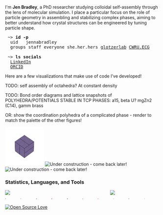 I'm **Jen Bradley**, a PhD researcher studying colloidal self-assembly through the lens of molecular simulation. I place a particular focus on the role of particle geometry in assembling and stabilizing complex phases, aiming to better understand how crystal structures can be engineered by tuning particle shape.

<pre>
 ~> <strong>id -p</strong>
  uid	jennabradley
  groups staff everyone she.her.hers <a href="https://github.com/glotzerlab">glotzerlab</a> <a href="https://engineering.case.edu/research/labs/electro-ceramics/about">CWRU.ECG</a>

 ~> <strong>ls socials</strong>
  <a href="https://www.linkedin.com/in/jenbrad">LinkedIn</a>
  <a href="https://orcid.org/0009-0007-2443-2982">ORCID</a>
</pre>

 <!--- Style for the block above is based on the excellent profile at https://github.com/hedyhli/hedyhl --->

Here are a few visualizations that make use of code I've developed!

TODO: self assembly of octahedra? At constant density

TODO: Bond order diagrams and lattice snapshots of POLYHEDRA/POTENTIALS STABLE IN TCP PHASES: a15, beta U? mgZn2 (C14), gamm brass

OR: show the coordination polyhedra of a complicated phase - render to match the palette of the other figures!

<div>
    <img src='src/pyritohedron.gif' alt='Pyritohedra' width='25%'/>
    <img src='image.jpg' alt='Under construction - come back later!' width='25%'/>
    <img src='image.jpg' alt='Under construction - come back later!' width='25%'/>
</div>

### Statistics, Languages, and Tools

<!--- ![Github Statistics](https://github-profile-summary-cards.vercel.app/api/cards/stats?username=janbridley&theme=github) ![Languages](https://github-profile-summary-cards.vercel.app/api/cards/most-commit-language?username=janbridley&theme=github) --->

<div style="display: flex; justify-content: space-between;">
  <img src="https://github-profile-summary-cards.vercel.app/api/cards/stats?username=janbridley&theme=github" width="32%" />
  <img src="https://github-profile-summary-cards.vercel.app/api/cards/most-commit-language?username=janbridley&theme=github" width="32%" />
</div>


<!--- TODO: replace with own images in order to better match software suite --->

<!--- [![Skills](https://skillicons.dev/icons?i=python,bash,markdown,regex,cpp,rust,git,linux&perline=4&theme=light)]() --->

<div style="display: flex;">
  <a href="https://www.python.org/"><img src="src/icons/python.svg" width="6%" alt="Python"></a>
  <a href="https://pytest.org/"><img src="src/icons/pytest.svg" width="6%" alt="Pytest"></a>
  <a href="https://isocpp.org/"><img src="src/icons/cpp.svg" width="6%" alt="C++"></a>
  <a href="https://www.rust-lang.org/"><img src="src/icons/rust.svg" width="6%" alt="Rust"></a>
  <a href="https://www.markdownguide.org/"><img src="src/icons/md.svg" width="6%" alt="Markdown"></a>
  <a href="https://www.gnu.org/software/bash/"><img src="src/icons/bash.svg" width="6%" alt="Bash"></a>
  <a href="https://git-scm.com/"><img src="src/icons/git.svg" width="6%" alt="Git"></a>
  <a href="https://github.com/features/actions"><img src="src/icons/github_actions.svg" width="6%" alt="GitHub Actions"></a>
  <a href="https://docs.readthedocs.io/en/stable/"><img src="src/icons/rtd.svg" width="6%" alt="Read the Docs"></a>
  <a href="https://helix-editor.com/"><img src="src/icons/hx.svg" width="6%" alt="Helix Editor"></a>
</div>

<!--- Thanks to [Devicon.dev](https://devicon.dev) for the svg images --->



[![Open Source Love](https://badges.frapsoft.com/os/v2/open-source.svg?v=103)](https://github.com/ellerbrock/open-source-badges/)
